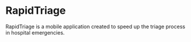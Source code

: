 # RapidTriage

RapidTriage is a mobile application created to speed up the triage process in hospital emergencies.
